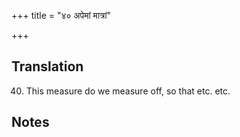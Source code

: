 +++
title = "४० अपेमां मात्रां"

+++
## Translation
40. This measure do we measure off, so that etc. etc.

## Notes

